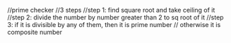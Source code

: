 //prime checker
//3 steps
//step 1: find square root and take ceiling of it
//step 2: divide the number by number greater than 2 to sq root of it
//step 3: if it is divisible by any of them, then it is prime number
// otherwise it is composite number
